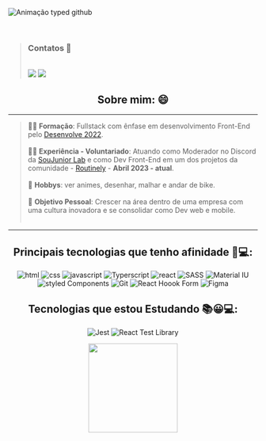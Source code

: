 <div>
 
  ![Animação typed github](https://user-images.githubusercontent.com/98182255/186050921-6c4ff98d-14db-4b0e-b707-8a04b59e1190.gif)

</div>

<br>
<div> 
 
 > <h3>Contatos 📩</h3> <br>
 > <a href = "mailto:luissoaress.dev@gmail.com"><img src="https://img.shields.io/badge/Gmail-D14836?style=for-the-badge&logo=gmail&logoColor=white" target="_blank"></a>
 > <a href="https://www.linkedin.com/in/LuisSoaresDeveloper" target="_blank"><img src="https://img.shields.io/badge/-LinkedIn-%230077B5?style=for-the-badge&logo=linkedin&logoColor=white" target="_blank"></a> 
 
 <div align="center">

<div align="left">
 
  <h2 align='center'> Sobre mim: 😄 </h2>
 
   ____________________________________________________________________________________________________

  >  👨‍💻 **Formação**: Fullstack com ênfase em desenvolvimento Front-End pelo [Desenvolve 2022](https://desenvolve.grupoboticario.com.br/). <br> <br>
  >  🤝🏻 **Experiência - Voluntariado**: Atuando como Moderador no Discord da [SouJunior Lab](https://www.linkedin.com/showcase/soujunior-lab/) e como Dev Front-End em um dos projetos da comunidade - [Routinely](https://github.com/RoutinelyOrganization)  - **Abril 2023 -     atual**. <br> <br>
  >  🎨  **Hobbys**: ver animes, desenhar, malhar e andar de bike. <br> <br>
  >  🎯 **Objetivo Pessoal**: Crescer na área dentro de uma empresa com uma cultura inovadora e se consolidar como Dev web e mobile. <br> <br>

   ____________________________________________________________________________________________________

</div>

<div align="center">
 
 ## Principais tecnologias que tenho afinidade 🤩💻:
 ![html](https://img.shields.io/badge/HTML5-E34F26?style=for-the-badge&logo=html5&logoColor=white)
 ![css](https://img.shields.io/badge/CSS3-1572B6?style=for-the-badge&logo=css3&logoColor=white)
 ![javascript](https://img.shields.io/badge/JavaScript-F7DF1E?style=for-the-badge&logo=javascript&logoColor=black)
 ![Typerscript](https://img.shields.io/badge/TypeScript-007ACC?style=for-the-badge&logo=typescript&logoColor=white)
 ![react](https://img.shields.io/badge/React-20232A?style=for-the-badge&logo=react&logoColor=61DAFB)
 ![SASS](https://img.shields.io/badge/Sass-CC6699?style=for-the-badge&logo=sass&logoColor=white)
 ![Material IU](https://img.shields.io/badge/Material--UI-0081CB?style=for-the-badge&logo=material-ui&logoColor=white)
 ![styled Components](https://img.shields.io/badge/styled--components-DB7093?style=for-the-badge&logo=styled-components&logoColor=white)
 ![Git](https://img.shields.io/badge/GIT-E44C30?style=for-the-badge&logo=git&logoColor=white)
 ![React Hoook Form](https://img.shields.io/badge/react%20hook%20Form-EC5990?style=for-the-badge&logo=react%20hook%20form&logoColor=white)
 ![Figma](https://img.shields.io/badge/Figma-F24E1E?style=for-the-badge&logo=figma&logoColor=white)
 
 ## Tecnologias que estou Estudando 📚😀💻:
  ![Jest](https://img.shields.io/badge/Jest-A24955?style=for-the-badge&logo=Jest&logoColor=white)
  ![React Test Library](	https://img.shields.io/badge/react%20testing%20library-323330?style=for-the-badge&logo=testing-library&logoColor=red)
  
 
</div>

<div align="center">
<img height="180em" src="https://github-readme-stats-git-masterrstaa-rickstaa.vercel.app/api/top-langs/?username=Soaressluiss&layout=compact&langs_count=7&theme=tokyonight"/>
 
</div>
 

<!-- ![Snake animation](https://github.com/Soaressluiss/Soaressluiss/blob/output/github-contribution-grid-snake.svg)
 </div> -->
  
 <!-- ![cat-work](https://user-images.githubusercontent.com/98182255/185693548-9132020e-e25a-4eb6-ab89-4bb775f8e853.gif) -->
 
 

 
